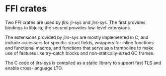 # FFI crates

Two FFI crates are used by jlrs: jl-sys and jlrs-sys. The first provides bindings to libjulia, the second provides low-level extensions.

The extensions provided by jlrs-sys are mostly implemented in C, and include accessors for specific struct fields, wrappers for inline functions and functional macros, and functions that serve as a trampoline to make use of features like try-catch blocks and non-statically-sized GC frames.

The C code of jlrs-sys is compiled as a static library to support fast TLS and enable cross-language LTO.

